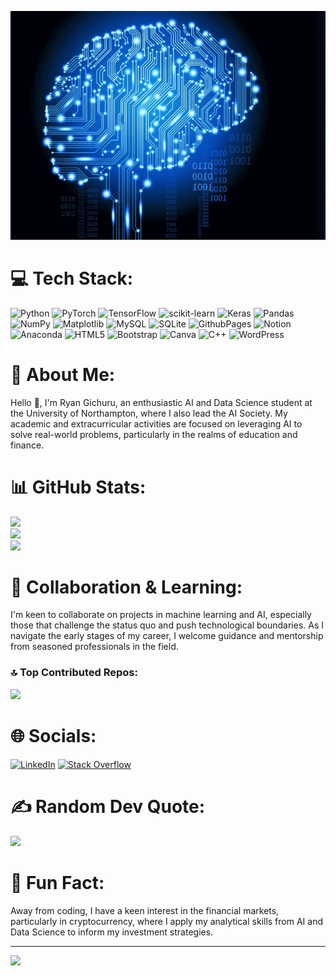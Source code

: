 ![Deep Learning](https://github.com/ryantigi254/Personal-Website-Portfolio/blob/main/Structure/Assets/deepLearning-ezgif.com-webp-to-gif-converter.gif)
# 💻 Tech Stack:
![Python](https://img.shields.io/badge/python-3670A0?style=plastic&logo=python&logoColor=ffdd54) ![PyTorch](https://img.shields.io/badge/PyTorch-%23EE4C2C.svg?style=plastic&logo=PyTorch&logoColor=white) ![TensorFlow](https://img.shields.io/badge/TensorFlow-%23FF6F00.svg?style=plastic&logo=TensorFlow&logoColor=white) ![scikit-learn](https://img.shields.io/badge/scikit--learn-%23F7931E.svg?style=plastic&logo=scikit-learn&logoColor=white) ![Keras](https://img.shields.io/badge/Keras-%23D00000.svg?style=plastic&logo=Keras&logoColor=white) ![Pandas](https://img.shields.io/badge/pandas-%23150458.svg?style=plastic&logo=pandas&logoColor=white) ![NumPy](https://img.shields.io/badge/numpy-%23013243.svg?style=plastic&logo=numpy&logoColor=white) ![Matplotlib](https://img.shields.io/badge/Matplotlib-%23ffffff.svg?style=plastic&logo=Matplotlib&logoColor=black) ![MySQL](https://img.shields.io/badge/mysql-%2300000f.svg?style=plastic&logo=mysql&logoColor=white) ![SQLite](https://img.shields.io/badge/sqlite-%2307405e.svg?style=plastic&logo=sqlite&logoColor=white) ![GithubPages](https://img.shields.io/badge/github%20pages-121013?style=plastic&logo=github&logoColor=white) ![Notion](https://img.shields.io/badge/Notion-%23000000.svg?style=plastic&logo=notion&logoColor=white) ![Anaconda](https://img.shields.io/badge/Anaconda-%2344A833.svg?style=plastic&logo=anaconda&logoColor=white) ![HTML5](https://img.shields.io/badge/html5-%23E34F26.svg?style=plastic&logo=html5&logoColor=white) ![Bootstrap](https://img.shields.io/badge/bootstrap-%238511FA.svg?style=plastic&logo=bootstrap&logoColor=white) ![Canva](https://img.shields.io/badge/Canva-%2300C4CC.svg?style=plastic&logo=Canva&logoColor=white) ![C++](https://img.shields.io/badge/c++-%2300599C.svg?style=plastic&logo=c%2B%2B&logoColor=white) ![WordPress](https://img.shields.io/badge/WordPress-%23117AC9.svg?style=plastic&logo=WordPress&logoColor=white)

# 💫 About Me:
Hello 👋, I'm Ryan Gichuru, an enthusiastic AI and Data Science student at the University of Northampton, where I also lead the AI Society. My academic and extracurricular activities are focused on leveraging AI to solve real-world problems, particularly in the realms of education and finance.

# 📊 GitHub Stats:
![](https://github-readme-stats.vercel.app/api?username=ryantigi254&theme=nightowl&hide_border=false&include_all_commits=true&count_private=true)<br/>
![](https://github-readme-streak-stats.herokuapp.com/?user=ryantigi254&theme=nightowl&hide_border=false)<br/>
![](https://github-readme-stats.vercel.app/api/top-langs/?username=ryantigi254&theme=nightowl&hide_border=false&include_all_commits=true&count_private=true&layout=compact)

# 🤝 Collaboration & Learning:
I'm keen to collaborate on projects in machine learning and AI, especially those that challenge the status quo and push technological boundaries. As I navigate the early stages of my career, I welcome guidance and mentorship from seasoned professionals in the field.

### 🔝 Top Contributed Repos:
![](https://github-contributor-stats.vercel.app/api?username=ryantigi254&limit=5&theme=dracula&combine_all_yearly_contributions=true)

# 🌐 Socials:
[![LinkedIn](https://img.shields.io/badge/LinkedIn-%230077B5.svg?logo=linkedin&logoColor=white)](https://linkedin.com/in/https://www.linkedin.com/in/ryan-gichuru-1bba671a8/) [![Stack Overflow](https://img.shields.io/badge/-Stackoverflow-FE7A16?logo=stack-overflow&logoColor=white)](https://stackoverflow.com/users/https://stackoverflow.com/users/23347545/ryan-mutiga)

# ✍️ Random Dev Quote:
![](https://quotes-github-readme.vercel.app/api?type=horizontal&theme=radical)

# 🎉 Fun Fact:
Away from coding, I have a keen interest in the financial markets, particularly in cryptocurrency, where I apply my analytical skills from AI and Data Science to inform my investment strategies.

---
[![](https://visitcount.itsvg.in/api?id=ryantigi254&icon=0&color=0)](https://visitcount.itsvg.in)
